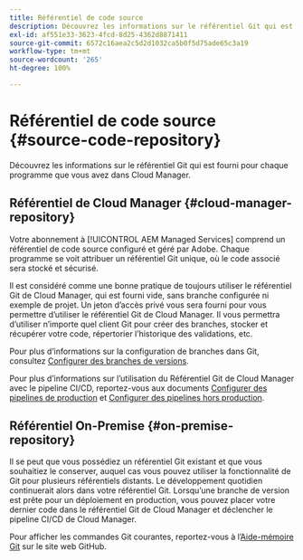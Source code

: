 ```yaml
---
title: Référentiel de code source
description: Découvrez les informations sur le référentiel Git qui est fourni pour chaque programme que vous avez dans Cloud Manager.
exl-id: af551e33-3623-4fcd-8d25-4362d8871411
source-git-commit: 6572c16aea2c5d2d1032ca5b0f5d75ade65c3a19
workflow-type: tm+mt
source-wordcount: '265'
ht-degree: 100%

---
```



# Référentiel de code source {#source-code-repository}

Découvrez les informations sur le référentiel Git qui est fourni pour chaque programme que vous avez dans Cloud Manager.

## Référentiel de Cloud Manager {#cloud-manager-repository}

Votre abonnement à [!UICONTROL AEM Managed Services] comprend un référentiel de code source configuré et géré par Adobe. Chaque programme se voit attribuer un référentiel Git unique, où le code associé sera stocké et sécurisé.

Il est considéré comme une bonne pratique de toujours utiliser le référentiel Git de Cloud Manager, qui est fourni vide, sans branche configurée ni exemple de projet. Un jeton d’accès privé vous sera fourni pour vous permettre d’utiliser le référentiel Git de Cloud Manager. Il vous permettra d’utiliser n’importe quel client Git pour créer des branches, stocker et récupérer votre code, répertorier l’historique des validations, etc.

Pour plus d’informations sur la configuration de branches dans Git, consultez [Configurer des branches de versions](/help/getting-started/configuring-branches.md).

Pour plus d’informations sur l’utilisation du Référentiel Git de Cloud Manager avec le pipeline CI/CD, reportez-vous aux documents [Configurer des pipelines de production](/help/using/production-pipelines.md) et [Configurer des pipelines hors production](/help/using/non-production-pipelines.md).

## Référentiel On-Premise {#on-premise-repository}

Il se peut que vous possédiez un référentiel Git existant et que vous souhaitiez le conserver, auquel cas vous pouvez utiliser la fonctionnalité de Git pour plusieurs référentiels distants. Le développement quotidien continuerait alors dans votre référentiel Git. Lorsqu’une branche de version est prête pour un déploiement en production, vous pouvez placer votre dernier code dans le référentiel Git de Cloud Manager et déclencher le pipeline CI/CD de Cloud Manager.

Pour afficher les commandes Git courantes, reportez-vous à l’[Aide-mémoire Git](https://education.github.com/git-cheat-sheet-education.pdf) sur le site web GitHub.
